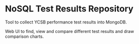 NoSQL Test Results Repository
=============================

Tool to collect YCSB performance test results into MongoDB.

Web UI to find, view and compare different test results and draw comparison charts.